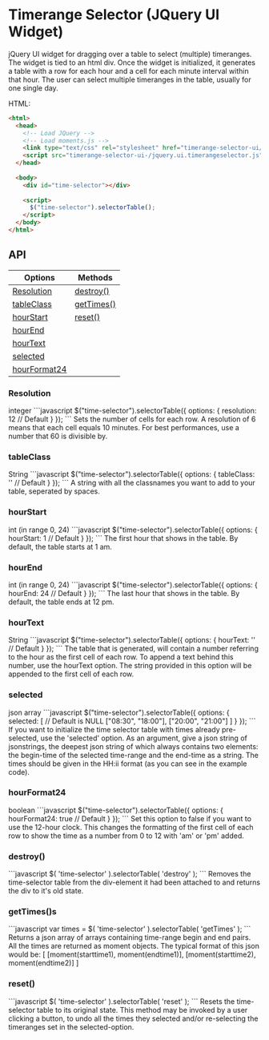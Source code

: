 Timerange Selector (JQuery UI Widget)
===================

jQuery UI widget for dragging over a table to select (multiple) timeranges. The widget is tied to an html div. 
Once the widget is initialized, it generates a table with a row for each hour and a cell for each minute interval within that hour. 
The user can select multiple timeranges in the table, usually for one single day. 

HTML:
```html
<html>
  <head>
    <!-- Load JQuery -->
    <!-- Load moments.js -->
    <link type="text/css" rel="stylesheet" href="timerange-selector-ui/timerangeselector.css"/>
    <script src="timerange-selector-ui-/jquery.ui.timerangeselector.js"></script>
  </head>
    
  <body>
    <div id="time-selector"></div>
    
    <script>
      $("time-selector").selectorTable();
    </script>
  </body>
</html>
```


<h2>API</h2>
<table>
  <thead>
    <th>Options</th>
    <th>Methods</th>
  </thead>
  <tbody>
    <tr>
      <td><a href="#api-resolution">Resolution</a></td>
      <td><a href="#api-destroy">destroy()</a></td>
    </tr>
    <tr>
      <td><a href="#api-tableClass">tableClass</a></td>
      <td><a href="#api-getTimes">getTimes()</a></td>
    </tr>
    <tr>
      <td><a href="#api-hourStart">hourStart</a></td>
      <td><a href="#api-reset">reset()</a></td>
    </tr>
    <tr>
      <td><a href="#api-hourEnd">hourEnd</a></td>
      <td></td>
    </tr>
    <tr>
      <td><a href="#api-hourText">hourText</a></td>
      <td></td>
    </tr>
    <tr>
      <td><a href="#api-selected">selected</a></td>
      <td></td>
    </tr>
    <tr>
      <td><a href="#api-hourFormat24">hourFormat24</a></td>
      <td></td>
    </tr>
  </tbody>
</table>

<h3 name="api-resolution">Resolution</h3>
integer
```javascript
$("time-selector").selectorTable({
  options: {
    resolution: 12 // Default
  } 
});
```
Sets the number of cells for each row. 
A resolution of 6 means that each cell equals 10 minutes. 
For best performances, use a number that 60 is divisible by.

<h3 name="api-tableClass">tableClass</h3>
String
```javascript
$("time-selector").selectorTable({
  options: {
    tableClass: '' // Default
  }
});
```
A string with all the classnames you want to add to your table, seperated by spaces.

<h3 name="api-hourStart">hourStart</h3>
int (in range 0, 24)
```javascript
$("time-selector").selectorTable({
  options: {
    hourStart: 1 // Default
  }
});
```
The first hour that shows in the table. By default, the table starts at 1 am.

<h3 name="api-hourEnd">hourEnd</h3>
int (in range 0, 24)
```javascript
$("time-selector").selectorTable({
  options: {
    hourEnd: 24 // Default
  }
});
```
The last hour that shows in the table. By default, the table ends at 12 pm.

<h3 name="api-hourText">hourText</h3>
String
```javascript
$("time-selector").selectorTable({
  options: {
    hourText: '' // Default
  }
});
```
The table that is generated, will contain a number referring to the hour as the first cell of each row. 
To append a text behind this number, use the hourText option. The string provided in this option will be appended to the first cell of each row.

<h3 name="api-selected">selected</h3>
json array
```javascript
$("time-selector").selectorTable({
  options: {
    selected: [ // Default is NULL
      ["08:30", "18:00"],
      ["20:00", "21:00"]
    ]
  }
});
```
If you want to initialize the time selector table with times already pre-selected, use the 'selected' option.
As an argument, give a json string of jsonstrings, the deepest json string of which always contains two elements: the begin-time of the selected time-range and the end-time as a string. 
The times should be given in the HH:ii format (as you can see in the example code).

<h3 name="api-hourFormat24">hourFormat24</h3>
boolean
```javascript
$("time-selector").selectorTable({
  options: {
    hourFormat24: true // Default
  }
});
```
Set this option to false if you want to use the 12-hour clock. This changes the formatting of the first cell of each row to show the time as a number from 0 to 12 with 'am' or 'pm' added.


<h3 name="destroy">destroy()</h3>
```javascript
$( 'time-selector' ).selectorTable( 'destroy' );
```
Removes the time-selector table from the div-element it had been attached to and returns the div to it's old state.
<h3 name="api-getTimes">getTimes()s</h3>
```javascript
var times = $( 'time-selector' ).selectorTable( 'getTimes' );
```
Returns a json array of arrays containing time-range begin and end pairs. All the times are returned as moment objects. 
The typical format of this json would be:
  [ [moment(starttime1), moment(endtime1)], [moment(starttime2), moment(endtime2)] ]
  
<h3 name="reset">reset()</h3>
```javascript
$( 'time-selector' ).selectorTable( 'reset' );
```
Resets the time-selector table to its original state. This method may be invoked by a user clicking a button, to undo all the times they selected and/or re-selecting the timeranges set in the selected-option.

